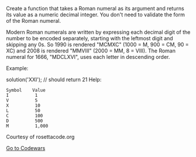 Create a function that takes a Roman numeral as its argument and returns its value as a numeric decimal integer. You don't need to validate the form of the Roman numeral.

Modern Roman numerals are written by expressing each decimal digit of the number to be encoded separately, starting with the leftmost digit and skipping any 0s. So 1990 is rendered "MCMXC" (1000 = M, 900 = CM, 90 = XC) and 2008 is rendered "MMVIII" (2000 = MM, 8 = VIII). The Roman numeral for 1666, "MDCLXVI", uses each letter in descending order.

Example:

solution('XXI'); // should return 21
Help:

```
Symbol    Value
I          1
V          5
X          10
L          50
C          100
D          500
M          1,000
```

Courtesy of rosettacode.org

[Go to Codewars](https://www.codewars.com/kata/51b6249c4612257ac0000005/typescript)
